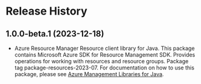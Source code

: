 # Release History

## 1.0.0-beta.1 (2023-12-18)

- Azure Resource Manager Resource client library for Java. This package contains Microsoft Azure SDK for Resource Management SDK. Provides operations for working with resources and resource groups. Package tag package-resources-2023-07. For documentation on how to use this package, please see [Azure Management Libraries for Java](https://aka.ms/azsdk/java/mgmt).
